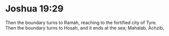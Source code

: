# Joshua 19:29

Then the boundary turns to Ramah, reaching to the fortified city of Tyre. Then the boundary turns to Hosah, and it ends at the sea; Mahalab, Achzib,
